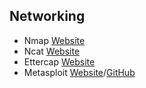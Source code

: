 ## Networking
- Nmap [Website](https://nmap.org/)
- Ncat [Website](https://nmap.org/ncat/)
- Ettercap [Website](https://www.ettercap-project.org/)
- Metasploit [Website](https://www.metasploit.com)/[GitHub](https://github.com/rapid7/metasploit-framework)
